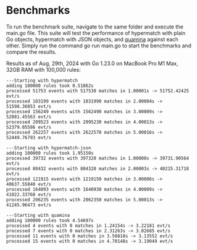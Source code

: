 # Benchmarks

To run the benchmark suite, navigate to the same folder and execute the main.go file.
This suite will test the performance of hypermatch with plain Go objects, hypermatch with JSON objects, and [quamina](https://github.com/timbray/quamina) against each other.
Simply run the command go run main.go to start the benchmarks and compare the results.

Results as of Aug, 29th, 2024 with Go 1.23.0 on MacBook Pro M1 Max, 32GB RAM with 100,000 rules:

```
---Starting with hypermatch
adding 100000 rules took 0.51862s
processed 51753 events with 517530 matches in 1.00001s -> 51752.42425 evt/s
processed 103199 events with 1031990 matches in 2.00004s -> 51598.36053 evt/s
processed 156249 events with 1562490 matches in 3.00009s -> 52081.45563 evt/s
processed 209523 events with 2095230 matches in 4.00013s -> 52379.05586 evt/s
processed 262257 events with 2622570 matches in 5.00016s -> 52449.76793 evt/s

---Starting with hypermatch-json
adding 100000 rules took 1.95150s
processed 39732 events with 397320 matches in 1.00000s -> 39731.90564 evt/s
processed 80432 events with 804320 matches in 2.00003s -> 40215.31718 evt/s
processed 121915 events with 1219150 matches in 3.00006s -> 40637.55840 evt/s
processed 164093 events with 1640930 matches in 4.00009s -> 41022.33768 evt/s
processed 206235 events with 2062350 matches in 5.00013s -> 41245.96473 evt/s

---Starting with quamina
adding 100000 rules took 4.54697s
processed 4 events with 0 matches in 1.24154s -> 3.22181 evt/s
processed 7 events with 0 matches in 2.31263s -> 3.02685 evt/s
processed 11 events with 0 matches in 3.50818s -> 3.13552 evt/s
processed 15 events with 0 matches in 4.70148s -> 3.19049 evt/s
```